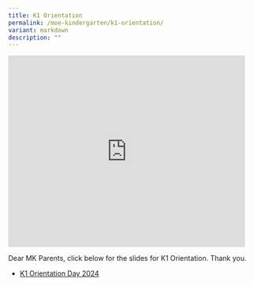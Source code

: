 ```yaml
---
title: K1 Orientation
permalink: /moe-kindergarten/k1-orientation/
variant: markdown
description: ""
---
```

<iframe allowfullscreen="true" height="389" width="480" frameborder="0" src="https://docs.google.com/presentation/d/e/2PACX-1vTPHoWyjmU5CuOKAA0r_RvwaOmitqTd1jjC2A0wnWx6j3bGNzifrdqkNX_tvBoR1ofJzV9D0SbVY_Iq/embed?start=true&amp;loop=true&amp;delayms=3000"></iframe>

Dear MK Parents, click below for the slides for K1 Orientation. Thank you.
* [K1 Orientation Day 2024](/files/2025/Orientation_Day__For_website_.pdf)